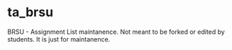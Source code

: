 ta_brsu
=======

BRSU - Assignment List maintanence.
Not meant to be forked or edited by students.
It is just for maintanence.
